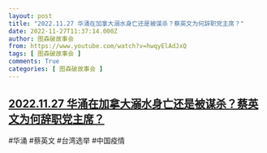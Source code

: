 ```yaml
---
layout: post
title: "2022.11.27 华涌在加拿大溺水身亡还是被谋杀？蔡英文为何辞职党主席？"
date: 2022-11-27T11:37:14.000Z
author: 图森破故事会
from: https://www.youtube.com/watch?v=hwqyElAdJxQ
tags: [ 图森破故事会 ]
comments: True
categories: [ 图森破故事会 ]
---
```

<!--1669549034000-->
[2022.11.27 华涌在加拿大溺水身亡还是被谋杀？蔡英文为何辞职党主席？](https://www.youtube.com/watch?v=hwqyElAdJxQ)
------

<div>
#华涌  #蔡英文 #台湾选举  #中国疫情
</div>
